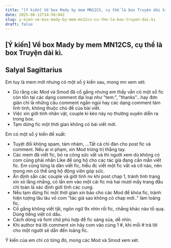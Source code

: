 ```yaml
---
title: "[Ý kiến] Về box Mady by mem MN12CS, cụ thể là box Truyện dài kì."
date: 2025-06-12T14:58:04Z
slug: y-kien-ve-box-mady-by-mem-mn12cs-cu-the-la-box-truyen-dai-ki
draft: false
---
```


## [Ý kiến] Về box Mady by mem MN12CS, cụ thể là box Truyện dài kì.

## Salyal Sagittarius

Em tuy là mem mới nhưng có một số ý kiến sau, mong mn xem xét:
- Dù rằng các Mod và Smod đã cố gắng nhưng em thấy vẫn có một số fic còn tồn tại các dạng comment đại loại như "tem:", "thanks"...hay đơn giản chỉ là những câu comment ngắn ngủi hay các dạng comment tám linh tinh, không thuộc chủ đề của bài viết.
- Việc xin giới tính nhân vật, couple kì kèo này nọ thường xuyên diễn ra trong box.
- Tạm dừng fic một thời gian không có bài viết mới.
 
Em có một số ý kiến đề xuất:
- Tuyệt đối không spam, tám nhảm, ...Tất cả chỉ đàn cho post fic và comment. Nếu ai vi phạm, xin Mod trừng trị thẳng tay.
- Các mem đã viết fic, bỏ ra công sức vất vả thì người xem dù không có com cũng phải nhấn Like để ủng hộ cho các tác giả đang cần mẫn viết fic. Em cũng từng là dân viết fic, hiểu đc viết một fic vất vả cỡ nào, nên mong mn có thể ủng hộ động viên góp sức.
- Ấn định sẵn các couple và giới tính nv khi post chap 1, tránh tình trạng xin xỏ lằng nhằng, có lần em vào một cái fic mà hai mươi mấy trang đầu chỉ toàn là xác định giới tính các cung.
- Nếu tạm dừng fic một thời gian xin báo cho các Mod để khóa fic, tránh hiện tượng lâu lâu vô com "tác giả sao không có chap mới.." làm loãng fic.
- Cố gắng không viết tắt, ngôn ngữ 9x nhìn rối fic, chẳng khác nào tổ quạ. Dùng tiếng việt có dấu.
- Cách dòng và font chữ phù hợp để fic sáng sủa, dễ nhìn.
- Khi author trả lời comment xin hãy com vào cùng 1 #, khi mỗi # trả lời cho một người sẽ dẫn đến loãng fic.
 
Ý kiến của em chỉ có từng đó, mong các Mod và Smod xem xét.